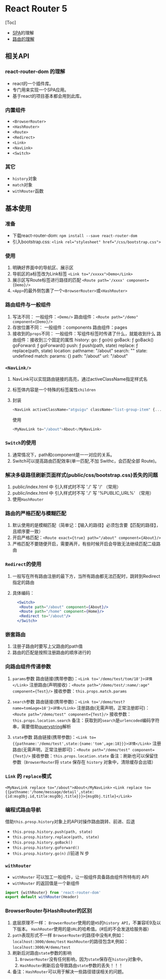 # React Router 5

[Toc]

- [SPA](../JavaScript/SPA.md)的理解
- [路由的理解](路由的理解.md)

## 相关API

### react-router-dom 的理解

- react的一个插件库。
- 专门用来实现一个SPA应用。
- 基于react的项目基本都会用到此库。

### 内置组件

- `<BrowserRouter>`
- `<HashRouter>`
- `<Route>`
- `<Redirect>`
- `<Link>`
- `<NavLink>`
- `<Switch>`

### 其它

- `history`对象
- `match`对象
- `withRouter`函数

## 基本使用

### 准备

- 下载react-router-dom: `npm install --save react-router-dom`
- 引入bootstrap.css: `<link rel="stylesheet" href="/css/bootstrap.css">`

### 使用

1. 明确好界面中的导航区、展示区
2. 导航区的a标签改为Link标签
  `<Link to="/xxxxx">Demo</Link>`
3. 展示区写Route标签进行路径的匹配
  `<Route path='/xxxx' component={Demo}/>`
4. `<App>`的最外侧包裹了一个`<BrowserRouter>`或`<HashRouter>`

### 路由组件与一般组件

1. 写法不同：
  一般组件：`<Demo/>`
  路由组件：`<Route path="/demo" component={Demo}/>`
2. 存放位置不同：
  一般组件：components
  路由组件：pages
3. 接收到的`props`不同：
  一般组件：写组件标签时传递了什么，就能收到什么
  路由组件：接收到三个固定的属性
       history:
          go: ƒ go(n)
          goBack: ƒ goBack()
          goForward: ƒ goForward()
          push: ƒ push(path, state)
          replace: ƒ replace(path, state)
       location:
          pathname: "/about"
          search: ""
          state: undefined
       match:
          params: {}
          path: "/about"
          url: "/about"

### `<NavLink/>`

1. NavLink可以实现路由链接的高亮，通过activeClassName指定样式名
2. 标签体内容是一个特殊的标签属性`children`
3. 封装

    ```js
    <NavLink activeClassName="atguigu" className="list-group-item" {...this.props}/>
    ```

    使用

    ```js
    <MyNavLink to="/about">About</MyNavLink>
    ```

### `Switch`的使用

1. 通常情况下，path和component是一一对应的关系。
2. Switch可以提高路由匹配效率(单一匹配,不加 Swithc，会匹配全部 Route)。

### 解决多级路径刷新页面样式(public/css/bootstrap.css)丢失的问题

1. public/index.html 中 引入样式时不写 './' 写 '/' （常用）
2. public/index.html 中 引入样式时不写 './' 写 '%PUBLIC_URL%' （常用）
3. 使用`HashRouter`

### 路由的严格匹配与模糊匹配

1. 默认使用的是模糊匹配（简单记：【输入的路径】必须包含要【匹配的路径】，且顺序要一致）
2. 开启严格匹配：`<Route exact={true} path="/about" component={About}/>`
3. 严格匹配不要随便开启，需要再开，有些时候开启会导致无法继续匹配二级路由

### `Redirect`的使用

1. 一般写在所有路由注册的最下方，当所有路由都无法匹配时，跳转到Redirect指定的路由
2. 具体编码：

    ```jsx
      <Switch>
       <Route path="/about" component={About}/>
       <Route path="/home" component={Home}/>
       <Redirect to="/about"/>
      </Switch>
      ```

### 嵌套路由

1. 注册子路由时要写上父路由的path值
2. 路由的匹配是按照注册路由的顺序进行的

### 向路由组件传递参数

1. `params`参数
   路由链接(携带参数)：`<Link to='/demo/test/tom/18'}>详情</Link>`
   注册路由(声明接收)：`<Route path="/demo/test/:name/:age" component={Test}/>`
   接收参数：`this.props.match.params`

2. `search`参数
   路由链接(携带参数)：`<Link to='/demo/test?name=tom&age=18'}>详情</Link>`
   注册路由(无需声明，正常注册即可)：`<Route path="/demo/test" component={Test}/>`
   接收参数：`this.props.location.search`
   备注：获取到的`search`是`urlencoded`编码字符串，需要借助[querystring](../Webpack/querystring.md)解析

3. `state`参数
   路由链接(携带参数)：`<Link to={{pathname:'/demo/test',state:{name:'tom',age:18}}}>详情</Link>`
   注册路由(无需声明，正常注册即可)：`<Route path="/demo/test" component={Test}/>`
   接收参数：`this.props.location.state`
   备注：刷新也可以保留住参数（`BrowserRouter`将 `state` 保存在 `history` 对象中，清除缓存会出错）

### `Link` 的 `replace`模式

`<MyNavLink replace to="/about">About</MyNavLink>`
`<Link replace to={{pathname:'/home/message/detail',state:{id:msgObj.id,title:msgObj.title}}}>{msgObj.title}</Link>`

### 编程式路由导航

 借助`this.prosp.history`对象上的API对操作路由跳转、前进、后退

- `this.prosp.history.push(path, state)`
- `this.prosp.history.replace(path, state)`
- `this.prosp.history.goBack()`
- `this.prosp.history.goForward()`
- `this.prosp.history.go(n)` //前进 N 步

### `withRouter`

- `withRouter` 可以加工一般组件，让一般组件具备路由组件所特有的 API
- `withRouter` 的返回值是一个新组件

 ```js
 import {withRouter} from 'react-router-dom'
 export default withRouter(Header)
 ```

### BrowserRouter与HashRouter的区别

   1. 底层原理不一样：
      `BrowserRouter`使用的是`H5`的`history API`，不兼容IE9及以下版本。
      `HashRouter`使用的是`URL`的哈希值。(#后的不会发送给服务器）
   2. `path`表现形式不一样
      `BrowserRouter`的路径中没有#,例如：`localhost:3000/demo/test`
      `HashRouter`的路径包含#,例如：`localhost:3000/#/demo/test`
   3. 刷新后对路由`state`参数的影响
      1. `BrowserRouter`没有任何影响，因为`state`保存在`history`对象中。
      2. `HashRouter`刷新后会导致路由`state`参数的丢失！！！
   4. 备注：`HashRouter`可以用于解决一些路径错误相关的问题。
